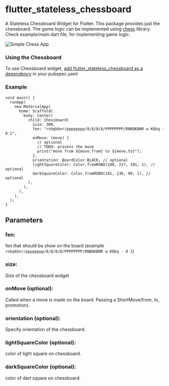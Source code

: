 # flutter_stateless_chessboard

A Stateless Chessboard Widget for Flutter. This package provides just the chessboard. The game logic can be implemented using [chess](https://pub.dev/packages/chess) library. Check example/main.dart file, for implementing game logic.

![Simple Chess App](https://github.com/varunpvp/flutter_chessboard/blob/main/preview.gif)

### Using the Chessboard

To use Chessboard widget, [add flutter_stateless_chessboard as a dependency](https://pub.dev/packages/flutter_stateless_chessboard/install) in your pubspec.yaml

### Example

```
void main() {
  runApp(
    new MaterialApp(
      home: Scaffold(
        body: Center(
          child: Chessboard(
            size: 300,
            fen: "rnbqkbnr/pppppppp/8/8/8/8/PPPPPPPP/RNBQKBNR w KQkq - 0 1",
            onMove: (move) {
              // optional
              // TODO: process the move
              print("move from ${move.from} to ${move.to}");
            },
            orientation: BoardColor.BLACK, // optional
            lightSquareColor: Color.fromRGBO(240, 217, 181, 1), // optional
            darkSquareColor: Color.fromRGBO(181, 136, 99, 1), // optional
          ),
        ),
      ),
    ),
  );
}

```

## Parameters

### fen:

fen that should be show on the board (example `rnbqkbnr/pppppppp/8/8/8/8/PPPPPPPP/RNBQKBNR w KQkq - 0 1`)

### size:

Size of the chessboard widget

### onMove (optional):

Called when a move is made on the board. Passing a ShortMove(from, to, promotion).

### orientation (optional):

Specify orientation of the chessboard.

### lightSquareColor (optional):

color of light square on chessboard.

### darkSquareColor (optional):

color of dart square on chessboard.

